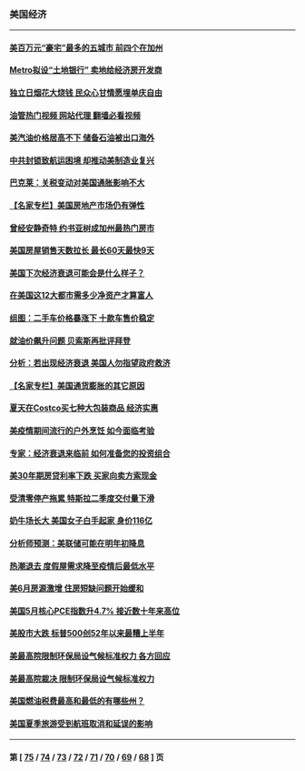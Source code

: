 ### 美国经济
---
#### [美百万元“豪宅”最多的五城市 前四个在加州](../../pages/ncid1078158/n13774175.md?07070045) 
#### [Metro拟设“土地银行” 卖地给经济房开发商](../../pages/ncid1078158/n13774412.md?07070045) 
#### [独立日烟花大烧钱 民众心甘情愿埋单庆自由](../../pages/ncid1078158/n13774328.md?07070045) 
#### [油管热门视频 网站代理 翻墙必看视频](http://209.222.30.114:81/youtube.html?07070045)
#### [美汽油价格居高不下 储备石油被出口海外](../../pages/ncid1078158/n13774296.md?07070045) 
#### [中共封锁致航运困境 却推动美制造业复兴](../../pages/ncid1078158/n13774161.md?07070045) 
#### [巴克莱：关税变动对美国通胀影响不大](../../pages/ncid1078158/n13774227.md?07070045) 
#### [【名家专栏】美国房地产市场仍有弹性](../../pages/ncid1078158/n13774081.md?07070045) 
#### [曾经安静奇特 约书亚树成加州最热门房市](../../pages/ncid1078158/n13773703.md?07070045) 
#### [美国房屋销售天数拉长 最长60天最快9天](../../pages/ncid1078158/n13773138.md?07070045) 
#### [美国下次经济衰退可能会是什么样子？](../../pages/ncid1078158/n13772976.md?07070045) 
#### [在美国这12大都市需多少净资产才算富人](../../pages/ncid1078158/n13772857.md?07070045) 
#### [组图：二手车价格暴涨下 十款车售价稳定](../../pages/ncid1078158/n13768072.md?07070045) 
#### [就油价飙升问题 贝索斯再批评拜登](../../pages/ncid1078158/n13772758.md?07070045) 
#### [分析：若出现经济衰退 美国人勿指望政府救济](../../pages/ncid1078158/n13772717.md?07070045) 
#### [【名家专栏】美国通货膨胀的其它原因](../../pages/ncid1078158/n13772617.md?07070045) 
#### [夏天在Costco买七种大包装商品 经济实惠](../../pages/ncid1078158/n13762553.md?07070045) 
#### [美疫情期间流行的户外烹饪 如今面临考验](../../pages/ncid1078158/n13772365.md?07070045) 
#### [专家：经济衰退来临前 如何准备您的投资组合](../../pages/ncid1078158/n13772364.md?07070045) 
#### [美30年期房贷利率下跌 买家向卖方索现金](../../pages/ncid1078158/n13772295.md?07070045) 
#### [受清零停产拖累 特斯拉二季度交付量下滑](../../pages/ncid1078158/n13772234.md?07070045) 
#### [奶牛场长大 美国女子白手起家 身价116亿](../../pages/ncid1078158/n13770994.md?07070045) 
#### [分析师预测：美联储可能在明年初降息](../../pages/ncid1078158/n13772057.md?07070045) 
#### [热潮退去 度假屋需求降至疫情后最低水平](../../pages/ncid1078158/n13771913.md?07070045) 
#### [美6月房源激增 住房短缺问题开始缓和](../../pages/ncid1078158/n13771588.md?07070045) 
#### [美国5月核心PCE指数升4.7% 接近数十年来高位](../../pages/ncid1078158/n13770992.md?07070045) 
#### [美股市大跌 标普500创52年以来最糟上半年](../../pages/ncid1078158/n13770988.md?07070045) 
#### [美最高院限制环保局设气候标准权力 各方回应](../../pages/ncid1078158/n13770901.md?07070045) 
#### [美最高院裁决 限制环保局设气候标准权力](../../pages/ncid1078158/n13770868.md?07070045) 
#### [美国燃油税费最高和最低的有哪些州？](../../pages/ncid1078158/n13770341.md?07070045) 
#### [美国夏季旅游受到航班取消和延误的影响](../../pages/ncid1078158/n13770276.md?07070045) 

---
#### 第 [ [75](./75.md?07070045) / [74](./74.md?07070045) / [73](./73.md?07070045) / [72](./72.md?07070045) / [71](./71.md?07070045) / [70](./70.md?07070045) / [69](./69.md?07070045) / [68](./68.md?07070045) ] 页
